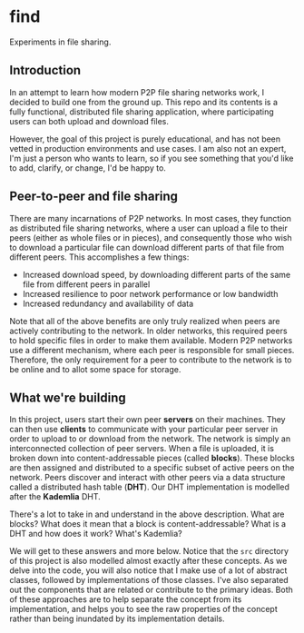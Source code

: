 # find
Experiments in file sharing.

## Introduction
In an attempt to learn how modern P2P file sharing networks work, I decided to build one from the ground up. This repo and its contents is a fully functional, distributed file sharing application, where participating users can both upload and download files.

However, the goal of this project is purely educational, and has not been vetted in production environments and use cases. I am also not an expert, I'm just a person who wants to learn, so if you see something that you'd like to add, clarify, or change, I'd be happy to.

## Peer-to-peer and file sharing
There are many incarnations of P2P networks. In most cases, they function as distributed file sharing networks, where a user can upload a file to their peers (either as whole files or in pieces), and consequently those who wish to download a particular file can download different parts of that file from different peers. This accomplishes a few things:
- Increased download speed, by downloading different parts of the same file from different peers in parallel
- Increased resilience to poor network performance or low bandwidth
- Increased redundancy and availability of data

Note that all of the above benefits are only truly realized when peers are actively contributing to the network. In older networks, this required peers to hold specific files in order to make them available. Modern P2P networks use a different mechanism, where each peer is responsible for small pieces. Therefore, the only requirement for a peer to contribute to the network is to be online and to allot some space for storage.

## What we're building
In this project, users start their own peer **servers** on their machines. They can then use **clients** to communicate with your particular peer server in order to upload to or download from the network. The network is simply an interconnected collection of peer servers. When a file is uploaded, it is broken down into content-addressable pieces (called **blocks**). These blocks are then assigned and distributed to a specific subset of active peers on the network. Peers discover and interact with other peers via a data structure called a distributed hash table (**DHT**). Our DHT implementation is modelled after the **Kademlia** DHT.

There's a lot to take in and understand in the above description. What are blocks? What does it mean that a block is content-addressable? What is a DHT and how does it work? What's Kademlia?

We will get to these answers and more below. Notice that the `src` directory of this project is also modelled almost exactly after these concepts. As we delve into the code, you will also notice that I make use of a lot of abstract classes, followed by implementations of those classes. I've also separated out the components that are related or contribute to the primary ideas. Both of these approaches are to help separate the concept from its implementation, and helps you to see the raw properties of the concept rather than being inundated by its implementation details.
    


